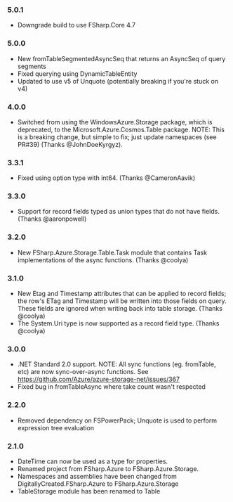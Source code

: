 ### 5.0.1
* Downgrade build to use FSharp.Core 4.7

### 5.0.0
* New fromTableSegmentedAsyncSeq that returns an AsyncSeq of query segments
* Fixed querying using DynamicTableEntity
* Updated to use v5 of Unquote (potentially breaking if you're stuck on v4)

### 4.0.0
* Switched from using the WindowsAzure.Storage package, which is deprecated, to the Microsoft.Azure.Cosmos.Table package. NOTE: This is a breaking change, but simple to fix; just update namespaces (see PR#39) (Thanks @JohnDoeKyrgyz).

### 3.3.1
* Fixed using option type with int64. (Thanks @CameronAavik)

### 3.3.0
* Support for record fields typed as union types that do not have fields. (Thanks @aaronpowell)

### 3.2.0
* New FSharp.Azure.Storage.Table.Task module that contains Task<T> implementations of the async functions. (Thanks @coolya)

### 3.1.0
* New Etag and Timestamp attributes that can be applied to record fields; the row's ETag and Timestamp will be written into those fields on query. These fields are ignored when writing back into table storage. (Thanks @coolya)
* The System.Uri type is now supported as a record field type. (Thanks @coolya)

### 3.0.0
* .NET Standard 2.0 support. NOTE: All sync functions (eg. fromTable, etc) are now sync-over-async functions. See https://github.com/Azure/azure-storage-net/issues/367
* Fixed bug in fromTableAsync where take count wasn't respected

### 2.2.0
* Removed dependency on FSPowerPack; Unquote is used to perform expression tree evaluation

### 2.1.0
* DateTime can now be used as a type for properties.
* Renamed project from FSharp.Azure to FSharp.Azure.Storage.
* Namespaces and assemblies have been changed from DigitallyCreated.FSharp.Azure to FSharp.Azure.Storage
* TableStorage module has been renamed to Table